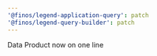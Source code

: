 ```yaml
---
'@finos/legend-application-query': patch
'@finos/legend-query-builder': patch
---
```

Data Product now on one line
